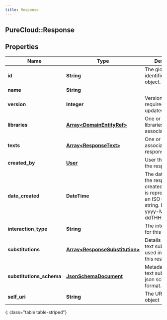 ```yaml
---
title: Response
---
```

## PureCloud::Response

## Properties

|Name | Type | Description | Notes|
|------------ | ------------- | ------------- | -------------|
| **id** | **String** | The globally unique identifier for the object. | [optional] |
| **name** | **String** |  | [optional] |
| **version** | **Integer** | Version number required for updates. | [optional] |
| **libraries** | [**Array&lt;DomainEntityRef&gt;**](DomainEntityRef.html) | One or more libraries response is associated with. | |
| **texts** | [**Array&lt;ResponseText&gt;**](ResponseText.html) | One or more texts associated with the response. | |
| **created_by** | [**User**](User.html) | User that created the response | [optional] |
| **date_created** | **DateTime** | The date and time the response was created. Date time is represented as an ISO-8601 string. For example: yyyy-MM-ddTHH:mm:ss.SSSZ | [optional] |
| **interaction_type** | **String** | The interaction type for this response. | [optional] |
| **substitutions** | [**Array&lt;ResponseSubstitution&gt;**](ResponseSubstitution.html) | Details about any text substitutions used in the texts for this response. | [optional] |
| **substitutions_schema** | [**JsonSchemaDocument**](JsonSchemaDocument.html) | Metadata about the text substitutions in json schema format. | [optional] |
| **self_uri** | **String** | The URI for this object | [optional] |
{: class="table table-striped"}


